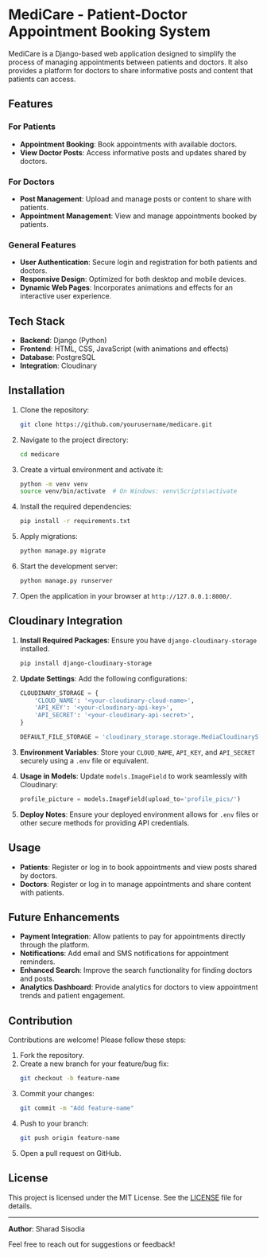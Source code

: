 # MediCare - Patient-Doctor Appointment Booking System

MediCare is a Django-based web application designed to simplify the process of managing appointments between patients and doctors. It also provides a platform for doctors to share informative posts and content that patients can access.

## Features

### For Patients

- **Appointment Booking**: Book appointments with available doctors.
- **View Doctor Posts**: Access informative posts and updates shared by doctors.

### For Doctors

- **Post Management**: Upload and manage posts or content to share with patients.
- **Appointment Management**: View and manage appointments booked by patients.

### General Features

- **User Authentication**: Secure login and registration for both patients and doctors.
- **Responsive Design**: Optimized for both desktop and mobile devices.
- **Dynamic Web Pages**: Incorporates animations and effects for an interactive user experience.

## Tech Stack

- **Backend**: Django (Python)
- **Frontend**: HTML, CSS, JavaScript (with animations and effects)
- **Database**: PostgreSQL
- **Integration**: Cloudinary

## Installation

1. Clone the repository:

   ```bash
   git clone https://github.com/yourusername/medicare.git
   ```

2. Navigate to the project directory:

   ```bash
   cd medicare
   ```

3. Create a virtual environment and activate it:

   ```bash
   python -m venv venv
   source venv/bin/activate  # On Windows: venv\Scripts\activate
   ```

4. Install the required dependencies:

   ```bash
   pip install -r requirements.txt
   ```

5. Apply migrations:

   ```bash
   python manage.py migrate
   ```

6. Start the development server:

   ```bash
   python manage.py runserver
   ```

7. Open the application in your browser at `http://127.0.0.1:8000/`.

## Cloudinary Integration

1. **Install Required Packages**: Ensure you have `django-cloudinary-storage` installed.

   ```bash
   pip install django-cloudinary-storage
   ```

2. **Update Settings**: Add the following configurations:

   ```python
   CLOUDINARY_STORAGE = {
       'CLOUD_NAME': '<your-cloudinary-cloud-name>',
       'API_KEY': '<your-cloudinary-api-key>',
       'API_SECRET': '<your-cloudinary-api-secret>',
   }

   DEFAULT_FILE_STORAGE = 'cloudinary_storage.storage.MediaCloudinaryStorage'
   ```

3. **Environment Variables**: Store your `CLOUD_NAME`, `API_KEY`, and `API_SECRET` securely using a `.env` file or equivalent.

4. **Usage in Models**: Update `models.ImageField` to work seamlessly with Cloudinary:

   ```python
   profile_picture = models.ImageField(upload_to='profile_pics/')
   ```

5. **Deploy Notes**: Ensure your deployed environment allows for `.env` files or other secure methods for providing API credentials.

## Usage

- **Patients**: Register or log in to book appointments and view posts shared by doctors.
- **Doctors**: Register or log in to manage appointments and share content with patients.

## Future Enhancements

- **Payment Integration**: Allow patients to pay for appointments directly through the platform.
- **Notifications**: Add email and SMS notifications for appointment reminders.
- **Enhanced Search**: Improve the search functionality for finding doctors and posts.
- **Analytics Dashboard**: Provide analytics for doctors to view appointment trends and patient engagement.

## Contribution

Contributions are welcome! Please follow these steps:

1. Fork the repository.
2. Create a new branch for your feature/bug fix:
   ```bash
   git checkout -b feature-name
   ```
3. Commit your changes:
   ```bash
   git commit -m "Add feature-name"
   ```
4. Push to your branch:
   ```bash
   git push origin feature-name
   ```
5. Open a pull request on GitHub.

## License

This project is licensed under the MIT License. See the [LICENSE](LICENSE) file for details.

---

**Author**: Sharad Sisodia

Feel free to reach out for suggestions or feedback!
